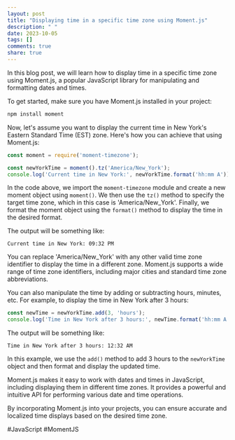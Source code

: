 ```yaml
---
layout: post
title: "Displaying time in a specific time zone using Moment.js"
description: " "
date: 2023-10-05
tags: []
comments: true
share: true
---
```


In this blog post, we will learn how to display time in a specific time zone using Moment.js, a popular JavaScript library for manipulating and formatting dates and times.

To get started, make sure you have Moment.js installed in your project:

```javascript
npm install moment
```

Now, let's assume you want to display the current time in New York's Eastern Standard Time (EST) zone. Here's how you can achieve that using Moment.js:

```javascript
const moment = require('moment-timezone');

const newYorkTime = moment().tz('America/New_York');
console.log('Current time in New York:', newYorkTime.format('hh:mm A'));
```

In the code above, we import the `moment-timezone` module and create a new moment object using `moment()`. We then use the `tz()` method to specify the target time zone, which in this case is 'America/New_York'. Finally, we format the moment object using the `format()` method to display the time in the desired format.

The output will be something like:

```
Current time in New York: 09:32 PM
```

You can replace 'America/New_York' with any other valid time zone identifier to display the time in a different zone. Moment.js supports a wide range of time zone identifiers, including major cities and standard time zone abbreviations.

You can also manipulate the time by adding or subtracting hours, minutes, etc. For example, to display the time in New York after 3 hours:

```javascript
const newTime = newYorkTime.add(3, 'hours');
console.log('Time in New York after 3 hours:', newTime.format('hh:mm A'));
```

The output will be something like:

```
Time in New York after 3 hours: 12:32 AM
```

In this example, we use the `add()` method to add 3 hours to the `newYorkTime` object and then format and display the updated time.

Moment.js makes it easy to work with dates and times in JavaScript, including displaying them in different time zones. It provides a powerful and intuitive API for performing various date and time operations.

By incorporating Moment.js into your projects, you can ensure accurate and localized time displays based on the desired time zone.

#JavaScript #MomentJS